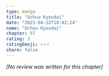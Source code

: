 ```yaml
---
type: manga
title: "Uchuu Kyoudai"
date: "2023-04-22T10:42:24"
name: "Uchuu Kyoudai"
chapter: 67
rating: 3
ratingEmoji: ⭐️⭐️⭐️
share: false
---
```


*[No review was written for this chapter]*
